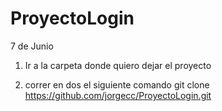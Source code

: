 # ProyectoLogin
7 de Junio


1) Ir a la carpeta donde quiero dejar el proyecto

2) correr en dos el siguiente comando git clone  https://github.com/jorgecc/ProyectoLogin.git
